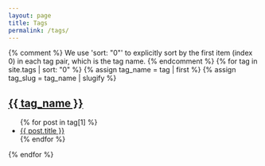 ```yaml
---
layout: page
title: Tags
permalink: /tags/
---
```


{% comment %}
    We use 'sort: "0"' to explicitly sort by the first item (index 0) 
    in each tag pair, which is the tag name.
{% endcomment %}
{% for tag in site.tags | sort: "0" %}
  {% assign tag_name = tag | first %}
  {% assign tag_slug = tag_name | slugify %}

  <h2 id="{{ tag_slug }}"><a href="#{{ tag_slug }}">{{ tag_name }}</a></h2>
  <ul>
    {% for post in tag[1] %}
      <li><a href="{{ site.baseurl }}{{ post.url }}">{{ post.title }}</a></li>
    {% endfor %}
  </ul>
{% endfor %}